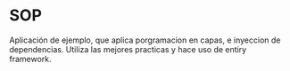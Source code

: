SOP
===
 Aplicación de ejemplo, que aplica porgramacion en capas, e inyeccion de dependencias.
 Utiliza las mejores practicas y hace uso de entiry framework.
